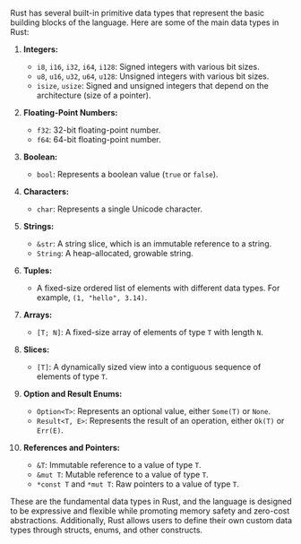 Rust has several built-in primitive data types that represent the basic building blocks of the language. Here are some of the main data types in Rust:

1. **Integers:**
   - `i8`, `i16`, `i32`, `i64`, `i128`: Signed integers with various bit sizes.
   - `u8`, `u16`, `u32`, `u64`, `u128`: Unsigned integers with various bit sizes.
   - `isize`, `usize`: Signed and unsigned integers that depend on the architecture (size of a pointer).

2. **Floating-Point Numbers:**
   - `f32`: 32-bit floating-point number.
   - `f64`: 64-bit floating-point number.

3. **Boolean:**
   - `bool`: Represents a boolean value (`true` or `false`).

4. **Characters:**
   - `char`: Represents a single Unicode character.

5. **Strings:**
   - `&str`: A string slice, which is an immutable reference to a string.
   - `String`: A heap-allocated, growable string.

6. **Tuples:**
   - A fixed-size ordered list of elements with different data types. For example, `(1, "hello", 3.14)`.

7. **Arrays:**
   - `[T; N]`: A fixed-size array of elements of type `T` with length `N`.

8. **Slices:**
   - `[T]`: A dynamically sized view into a contiguous sequence of elements of type `T`.

9. **Option and Result Enums:**
   - `Option<T>`: Represents an optional value, either `Some(T)` or `None`.
   - `Result<T, E>`: Represents the result of an operation, either `Ok(T)` or `Err(E)`.

10. **References and Pointers:**
    - `&T`: Immutable reference to a value of type `T`.
    - `&mut T`: Mutable reference to a value of type `T`.
    - `*const T` and `*mut T`: Raw pointers to a value of type `T`.

These are the fundamental data types in Rust, and the language is designed to be expressive and flexible while promoting memory safety and zero-cost abstractions. Additionally, Rust allows users to define their own custom data types through structs, enums, and other constructs.